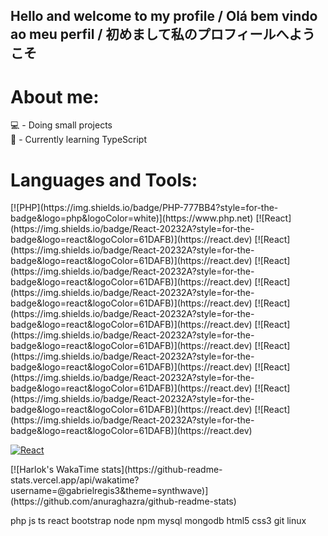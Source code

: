 ## Hello and welcome to my profile / Olá bem vindo ao meu perfil / 初めまして私のプロフィールへようこそ

<h1>About me:</h1>
  💻 - Doing small projects <br>
  🌱 - Currently learning TypeScript <br>

<h1>Languages and Tools:</h1>

<p align="left" dir="auto"> 
  [![PHP](https://img.shields.io/badge/PHP-777BB4?style=for-the-badge&logo=php&logoColor=white)](https://www.php.net)
  [![React](https://img.shields.io/badge/React-20232A?style=for-the-badge&logo=react&logoColor=61DAFB)](https://react.dev)
  [![React](https://img.shields.io/badge/React-20232A?style=for-the-badge&logo=react&logoColor=61DAFB)](https://react.dev)
  [![React](https://img.shields.io/badge/React-20232A?style=for-the-badge&logo=react&logoColor=61DAFB)](https://react.dev)
  [![React](https://img.shields.io/badge/React-20232A?style=for-the-badge&logo=react&logoColor=61DAFB)](https://react.dev)
  [![React](https://img.shields.io/badge/React-20232A?style=for-the-badge&logo=react&logoColor=61DAFB)](https://react.dev)
  [![React](https://img.shields.io/badge/React-20232A?style=for-the-badge&logo=react&logoColor=61DAFB)](https://react.dev)
  [![React](https://img.shields.io/badge/React-20232A?style=for-the-badge&logo=react&logoColor=61DAFB)](https://react.dev)
  [![React](https://img.shields.io/badge/React-20232A?style=for-the-badge&logo=react&logoColor=61DAFB)](https://react.dev)
  [![React](https://img.shields.io/badge/React-20232A?style=for-the-badge&logo=react&logoColor=61DAFB)](https://react.dev)
  [![React](https://img.shields.io/badge/React-20232A?style=for-the-badge&logo=react&logoColor=61DAFB)](https://react.dev)
  
[![React](https://img.shields.io/badge/React-20232A?style=for-the-badge&logo=react&logoColor=61DAFB)](https://react.dev)
</p>
[![Harlok's WakaTime stats](https://github-readme-stats.vercel.app/api/wakatime?username=@gabrielregis3&theme=synthwave)](https://github.com/anuraghazra/github-readme-stats)


php js ts react bootstrap node npm mysql mongodb html5 css3 git linux

